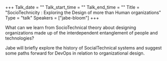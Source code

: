 +++
Talk_date = ""
Talk_start_time = ""
Talk_end_time = ""
Title = "SocioTechnicity : Exploring the Design of more than Human organizations"
Type = "talk"
Speakers = ["jabe-bloom"]
+++

What can we learn from SocioTechnical theory about designing organizations made up of the interdependent entanglement of people and technologies?

Jabe will briefly explore the history of SocialTechnical systems and suggest some paths forward for DevOps in relation to organizational design.
